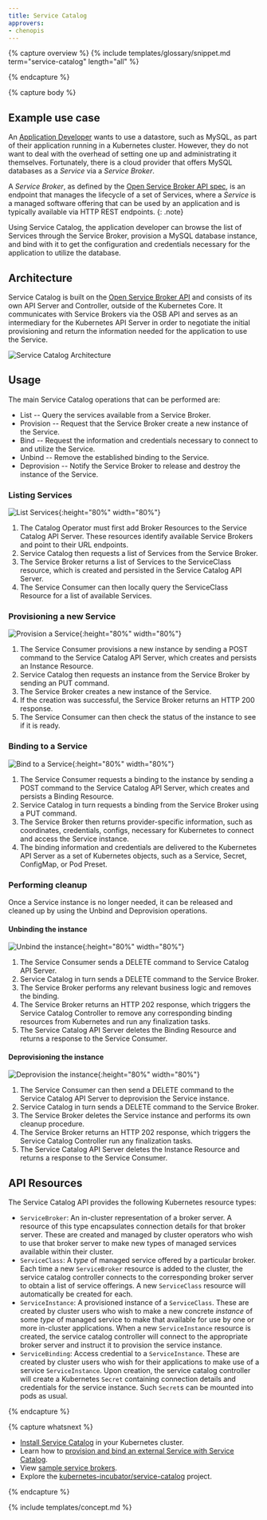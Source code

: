 ```yaml
---
title: Service Catalog
approvers:
- chenopis
---
```


{% capture overview %}
{% include templates/glossary/snippet.md term="service-catalog" length="all" %}

{% endcapture %}


{% capture body %}
## Example use case

An [Application Developer](/docs/reference/glossary/?user-type=true#term-application-developer) wants to use a datastore, such as MySQL, as part of their application running in a Kubernetes cluster. However, they do not want to deal with the overhead of setting one up and administrating it themselves. Fortunately, there is a cloud provider that offers MySQL databases as a *Service* via a *Service Broker*.

A *Service Broker*, as defined by the [Open Service Broker API spec](https://github.com/openservicebrokerapi/servicebroker/blob/v2.13/spec.md), is an endpoint that manages the lifecycle of a set of Services, where a *Service* is a managed software offering that can be used by an application and is typically available via HTTP REST endpoints.
{: .note}

Using Service Catalog, the application developer can browse the list of Services through the Service Broker, provision a MySQL database instance, and bind with it to get the configuration and credentials necessary for the application to utilize the database.

## Architecture

Service Catalog is built on the [Open Service Broker API](https://github.com/openservicebrokerapi/servicebroker) and consists of its own API Server and Controller, outside of the Kubernetes Core. It communicates with Service Brokers via the OSB API and serves as an intermediary for the Kubernetes API Server in order to negotiate the initial provisioning and return the information needed for the application to use the Service.  

![Service Catalog Architecture](/images/docs/service-catalog-architecture.svg)

## Usage

The main Service Catalog operations that can be performed are:

* List -- Query the services available from a Service Broker.
* Provision -- Request that the Service Broker create a new instance of the Service.
* Bind -- Request the information and credentials necessary to connect to and utilize the Service.
* Unbind -- Remove the established binding to the Service.
* Deprovision -- Notify the Service Broker to release and destroy the instance of the Service.

### Listing Services

![List Services](/images/docs/service-catalog-list.svg){:height="80%" width="80%"}

1. The Catalog Operator must first add Broker Resources to the Service Catalog API Server. These resources identify available Service Brokers and point to their URL endpoints.
1. Service Catalog then requests a list of Services from the Service Broker.
1. The Service Broker returns a list of Services to the ServiceClass resource, which is created and persisted in the Service Catalog API Server.
1. The Service Consumer can then locally query the ServiceClass Resource for a list of available Services.

### Provisioning a new Service

![Provision a Service](/images/docs/service-catalog-provision.svg){:height="80%" width="80%"}

1. The Service Consumer provisions a new instance by sending a POST command to the Service Catalog API Server, which creates and persists an Instance Resource.
1. Service Catalog then requests an instance from the Service Broker by sending an PUT command.
1. The Service Broker creates a new instance of the Service. 
1. If the creation was successful, the Service Broker returns an HTTP 200 response.
1. The Service Consumer can then check the status of the instance to see if it is ready.

### Binding to a Service

![Bind to a Service](/images/docs/service-catalog-bind.svg){:height="80%" width="80%"}

1. The Service Consumer requests a binding to the instance by sending a POST command to the Service Catalog API Server, which creates and persists a Binding Resource.
1. Service Catalog in turn requests a binding from the Service Broker using a PUT command.
1. The Service Broker then returns provider-specific information, such as coordinates, credentials, configs, necessary for Kubernetes to connect and access the Service instance.
1. The binding information and credentials are delivered to the Kubernetes API Server as a set of Kubernetes objects, such as a Service, Secret, ConfigMap, or Pod Preset.

### Performing cleanup

Once a Service instance is no longer needed, it can be released and cleaned up by using the Unbind and Deprovision operations.

#### Unbinding the instance

![Unbind the instance](/images/docs/service-catalog-unbind.svg){:height="80%" width="80%"}

1. The Service Consumer sends a DELETE command to Service Catalog API Server.
1. Service Catalog in turn sends a DELETE command to the Service Broker.
1. The Service Broker performs any relevant business logic and removes the binding.
1. The Service Broker returns an HTTP 202 response, which triggers the Service Catalog Controller to remove any corresponding binding resources from Kubernetes and run any finalization tasks.
1. The Service Catalog API Server deletes the Binding Resource and returns a response to the Service Consumer.

#### Deprovisioning the instance

![Deprovision the instance](/images/docs/service-catalog-deprovision.svg){:height="80%" width="80%"}

1. The Service Consumer can then send a DELETE command to the Service Catalog API Server to deprovision the Service instance.
1. Service Catalog in turn sends a DELETE command to the Service Broker.
1. The Service Broker deletes the Service instance and performs its own cleanup procedure.
1. The Service Broker returns an HTTP 202 response, which triggers the Service Catalog Controller run any finalization tasks.
1. The Service Catalog API Server deletes the Instance Resource and returns a response to the Service Consumer.

## API Resources

The Service Catalog API provides the following Kubernetes resource types:

* `ServiceBroker`: An in-cluster representation of a broker server. A resource of this
type encapsulates connection details for that broker server. These are created
and managed by cluster operators who wish to use that broker server to make new
types of managed services available within their cluster.
* `ServiceClass`: A *type* of managed service offered by a particular broker.
Each time a new `ServiceBroker` resource is added to the cluster, the service catalog
controller connects to the corresponding broker server to obtain a list of
service offerings. A new `ServiceClass` resource will automatically be created
for each.
* `ServiceInstance`: A provisioned instance of a `ServiceClass`. These are created
by cluster users who wish to make a new concrete *instance* of some *type* of
managed service to make that available for use by one or more in-cluster
applications. When a new `ServiceInstance` resource is created, the service catalog
controller will connect to the appropriate broker server and instruct it to
provision the service instance.
* `ServiceBinding`: Access credential to a `ServiceInstance`. These
are created by cluster users who wish for their applications to make use of a
service `ServiceInstance`. Upon creation, the service catalog controller will
create a Kubernetes `Secret` containing connection details and credentials for
the service instance. Such `Secret`s can be mounted into pods as usual.

{% endcapture %}


{% capture whatsnext %}
* [Install Service Catalog](/docs/tasks/service-catalog/install-service-catalog/) in your Kubernetes cluster.
* Learn how to [provision and bind an external Service with Service Catalog](/docs/tasks/service-catalog/provision-bind-external-service/).
* View [sample service brokers](https://github.com/openservicebrokerapi/servicebroker/blob/master/gettingStarted.md#sample-service-brokers).
* Explore the [kubernetes-incubator/service-catalog](https://github.com/kubernetes-incubator/service-catalog) project.

{% endcapture %}


{% include templates/concept.md %}

